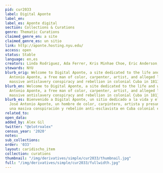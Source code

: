 ```yaml
---
pid: cur2033
label: Digital Aponte
label_en:
label_es: Aponte digital
section: Collections & Curations
genre: Thematic Curations
claimed_genre_en: a site
claimed_genre_es: un sitio
link: http://aponte.hosting.nyu.edu/
access: open
status: Stable
language: en,es
creators: Linda Rodriguez, Ada Ferrer, Kris Minhae Choe, Eric Anderson, et al
stewards: NYU
blurb_orig: Welcome to Digital Aponte, a site dedicated to the life and work of José
  Antonio Aponte, a free man of color, carpenter, artist, and alleged leader of a
  massive antislavery conspiracy and rebellion in colonial Cuba in 1811-1812.
blurb_en: Welcome to Digital Aponte, a site dedicated to the life and work of José
  Antonio Aponte, a free man of color, carpenter, artist, and alleged leader of a
  massive antislavery conspiracy and rebellion in colonial Cuba in 1811-1812.
blurb_es: Bienvenido a Digital Aponte, un sitio dedicado a la vida y el trabajo de
  José Antonio Aponte, un hombre de color, carpintero, artista y presunto líder de
  una masiva conspiración y rebelión anti-esclavista en Cuba colonial en 1811–1812.
related_to:
open_data:
added_by: Alex Gil
twitter: "@elotroalex"
census_year: '2020'
notes:
sub_collections:
order: '033'
layout: caridischo_item
collection: curations
thumbnail: "/img/derivatives/simple/cur2033/thumbnail.jpg"
full: "/img/derivatives/simple/cur2033/fullwidth.jpg"
---
```

